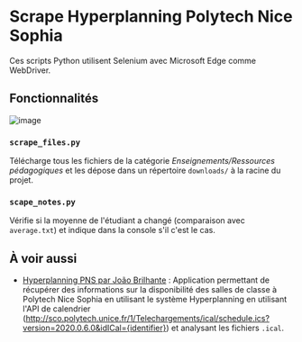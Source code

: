 # Scrape Hyperplanning Polytech Nice Sophia

Ces scripts Python utilisent Selenium avec Microsoft Edge comme WebDriver.

## Fonctionnalités

![image](https://user-images.githubusercontent.com/70631622/213049214-a962caee-6548-427f-8e13-57cd612e6031.png)

### `scrape_files.py`

Télécharge tous les fichiers de la catégorie *Enseignements/Ressources pédagogiques* et les dépose dans un répertoire `downloads/` à la racine du projet.

### `scape_notes.py`

Vérifie si la moyenne de l'étudiant a changé (comparaison avec `average.txt`) et indique dans la console s'il c'est le cas.

## À voir aussi

- [Hyperplanning PNS par João Brilhante](https://github.com/JoaoBrlt/hyperplanning-pns) : Application permettant de récupérer des informations sur la disponibilité des salles de classe à Polytech Nice Sophia en utilisant le système Hyperplanning en utilisant l'API de calendrier (http://sco.polytech.unice.fr/1/Telechargements/ical/schedule.ics?version=2020.0.6.0&idICal={identifier}) et analysant les fichiers `.ical`.
